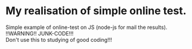 # My realisation of simple online test.
Simple example of online-test on JS (node-js for mail the results). </br>
!!WARNING!! JUNK-CODE!!!</br>
Don't use this to studying of good coding!!!</br>
